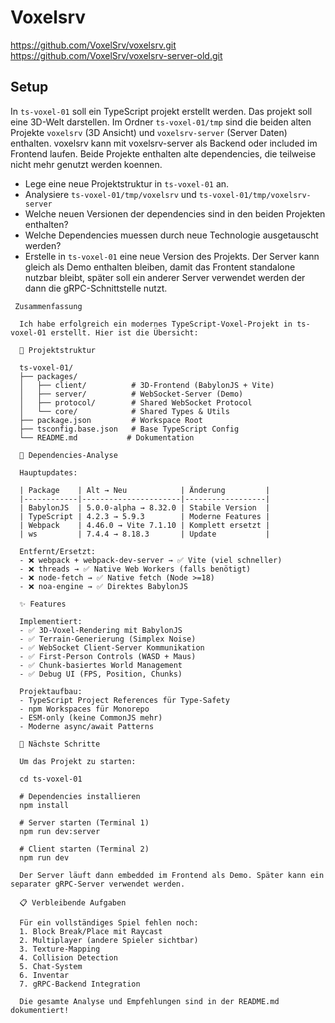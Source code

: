 # Voxelsrv

https://github.com/VoxelSrv/voxelsrv.git
https://github.com/VoxelSrv/voxelsrv-server-old.git

## Setup

In `ts-voxel-01` soll ein TypeScript projekt erstellt werden. Das projekt
soll eine 3D-Welt darstellen.
Im Ordner `ts-voxel-01/tmp` sind die beiden alten Projekte `voxelsrv` (3D Ansicht) und `voxelsrv-server` (Server Daten)
enthalten. voxelsrv kann mit voxelsrv-server als Backend oder included im Frontend laufen. Beide Projekte enthalten 
alte dependencies, die teilweise nicht mehr genutzt werden koennen. 
- Lege eine neue Projektstruktur in `ts-voxel-01` an.
- Analysiere `ts-voxel-01/tmp/voxelsrv` und `ts-voxel-01/tmp/voxelsrv-server`
- Welche neuen Versionen der dependencies sind in den beiden Projekten enthalten?
- Welche Dependencies muessen durch neue Technologie ausgetauscht werden?
- Erstelle in `ts-voxel-01` eine neue Version des Projekts. Der Server kann gleich als Demo enthalten bleiben,
  damit das Frontent standalone nutzbar bleibt, später soll ein anderer Server verwendet werden der dann die 
  gRPC-Schnittstelle nutzt.

```text
 Zusammenfassung

  Ich habe erfolgreich ein modernes TypeScript-Voxel-Projekt in ts-voxel-01 erstellt. Hier ist die Übersicht:

  📁 Projektstruktur

  ts-voxel-01/
  ├── packages/
  │   ├── client/          # 3D-Frontend (BabylonJS + Vite)
  │   ├── server/          # WebSocket-Server (Demo)
  │   ├── protocol/        # Shared WebSocket Protocol
  │   └── core/            # Shared Types & Utils
  ├── package.json         # Workspace Root
  ├── tsconfig.base.json   # Base TypeScript Config
  └── README.md           # Dokumentation

  🔄 Dependencies-Analyse

  Hauptupdates:

  | Package    | Alt → Neu            | Änderung         |
  |------------|----------------------|------------------|
  | BabylonJS  | 5.0.0-alpha → 8.32.0 | Stabile Version  |
  | TypeScript | 4.2.3 → 5.9.3        | Moderne Features |
  | Webpack    | 4.46.0 → Vite 7.1.10 | Komplett ersetzt |
  | ws         | 7.4.4 → 8.18.3       | Update           |

  Entfernt/Ersetzt:
  - ❌ webpack + webpack-dev-server → ✅ Vite (viel schneller)
  - ❌ threads → ✅ Native Web Workers (falls benötigt)
  - ❌ node-fetch → ✅ Native fetch (Node >=18)
  - ❌ noa-engine → ✅ Direktes BabylonJS

  ✨ Features

  Implementiert:
  - ✅ 3D-Voxel-Rendering mit BabylonJS
  - ✅ Terrain-Generierung (Simplex Noise)
  - ✅ WebSocket Client-Server Kommunikation
  - ✅ First-Person Controls (WASD + Maus)
  - ✅ Chunk-basiertes World Management
  - ✅ Debug UI (FPS, Position, Chunks)

  Projektaufbau:
  - TypeScript Project References für Type-Safety
  - npm Workspaces für Monorepo
  - ESM-only (keine CommonJS mehr)
  - Moderne async/await Patterns

  🚀 Nächste Schritte

  Um das Projekt zu starten:

  cd ts-voxel-01

  # Dependencies installieren
  npm install

  # Server starten (Terminal 1)
  npm run dev:server

  # Client starten (Terminal 2)  
  npm run dev

  Der Server läuft dann embedded im Frontend als Demo. Später kann ein separater gRPC-Server verwendet werden.

  📋 Verbleibende Aufgaben

  Für ein vollständiges Spiel fehlen noch:
  1. Block Break/Place mit Raycast
  2. Multiplayer (andere Spieler sichtbar)
  3. Texture-Mapping
  4. Collision Detection
  5. Chat-System
  6. Inventar
  7. gRPC-Backend Integration

  Die gesamte Analyse und Empfehlungen sind in der README.md dokumentiert!
```
